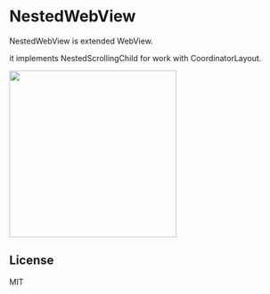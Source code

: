 # NestedWebView
NestedWebView is extended WebView. 

it implements NestedScrollingChild for work with CoordinatorLayout.

<img src="https://user-images.githubusercontent.com/1423942/30514260-5af489a6-9b4c-11e7-8a5e-0927742cf6da.gif" width="300"/>


## License
MIT
